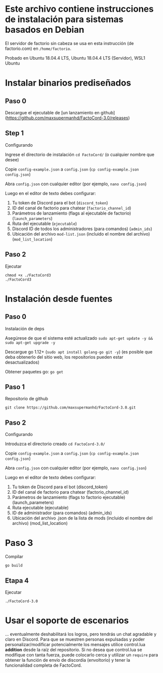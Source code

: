 # Este archivo contiene instrucciones de instalación para sistemas basados en Debian
El servidor de factorio sin cabeza se usa en esta instrucción (de factorio.com) en `/home/factorio`.

Probado en Ubuntu 18.04.4 LTS, Ubuntu 18.04.4 LTS (Servidor), WSL1 Ubuntu

# Instalar binarios prediseñados

## Paso 0

Descargue el ejecutable de [un lanzamiento en github] (https://github.com/maxsupermanhd/FactoCord-3.0/releases)

## Step 1
Configurando

Ingrese el directorio de instalación `cd FactoCord/` (o cualquier nombre que desee)

Copie `config-example.json` a `config.json` (`cp config-example.json config.json`)

Abra `config.json` con cualquier editor (por ejemplo, `nano config.json`)

Luego en el editor de texto debes configurar:
1. Tu token de Discord para el bot (`discord_token`)
2. ID del canal de factorio para chatear (`factorio_channel_id`)
3. Parámetros de lanzamiento (flags al ejecutable de factorio) (`launch_parameters`)
4. Ruta del ejecutable (`ejecutable`)
5. Discord ID de todos los administradores (para comandos) (`admin_ids`)
6. Ubicación del archivo `mod-list.json` (incluido el nombre del archivo) (`mod_list_location`)

## Paso 2
Ejecutar

```
chmod +x ./FactoCord3
./FactoCord3
```


# Instalación desde fuentes

## Paso 0
Instalación de deps

Asegúrese de que el sistema esté actualizado `sudo apt-get update -y && sudo apt-get upgrade -y`

Descargue go 1.12+ (`sudo apt install golang-go git -y`) (es posible que deba obtenerlo del sitio web, los repositorios pueden estar desactualizados)

Obtener paquetes go: `go get`

## Paso 1
Repositorio de github

`git clone https://github.com/maxsupermanhd/FactoCord-3.0.git`

## Paso 2
Configurando

Introduzca el directorio creado `cd FactoCord-3.0/`

Copie `config-example.json` a `config.json` (`cp config-example.json config.json`)

Abra `config.json` con cualquier editor (por ejemplo, `nano config.json`)

Luego en el editor de texto debes configurar:
1. Tu token de Discord para el bot (discord_token)
2. ID del canal de factorio para chatear (factorio_channel_id)
3. Parámetros de lanzamiento (flags to factorio ejecutable) (launch_parameters)
4. Ruta ejecutable (ejecutable)
5. ID de administrador (para comandos) (admin_ids)
6. Ubicación del archivo .json de la lista de mods (incluido el nombre del archivo) (mod_list_location)

# Paso 3
Compilar

`go build`

## Etapa 4
Ejecutar

`./FactoCord-3.0`

# Usar el soporte de escenarios
... eventualmente deshabilitará los logros, pero tendrás un chat agradable y claro en Discord.
Para que se muestren personas expulsadas y poder personalizar/modificar potencialmente los mensajes
utilice control.lua **addition** desde la raíz del repositorio.
Si no desea que control.lua se modifique con tanta fuerza, puede colocarlo cerca y utilizar
un `require` para obtener la función de envío de discordia (envoltorio) y tener la funcionalidad completa de FactoCord.
